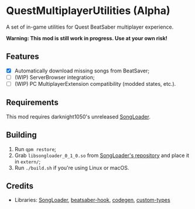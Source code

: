 QuestMultiplayerUtilities (Alpha)
=================================

A set of in-game utilities for Quest BeatSaber multiplayer experience.

**Warning: This mod is still work in progress. Use at your own risk!**

## Features

- [x] Automatically download missing songs from BeatSaver;
- [ ] (WIP) ServerBrowser integration;
- [ ] (WIP) PC MultiplayerExtension compatibility (modded states, etc.).

## Requirements

This mod requires darknight1050's unreleased [SongLoader](https://github.com/darknight1050/SongLoader).

## Building

1. Run `qpm restore`;
2. Grab `libsongloader_0_1_0.so` from [SongLoader's repository](https://github.com/darknight1050/SongLoader/actions) and place it in `extern/`;
3. Run `./build.sh` if you're using Linux or macOS.

## Credits

* Libraries: [SongLoader](https://github.com/darknight1050/SongLoader), [beatsaber-hook](https://github.com/sc2ad/beatsaber-hook), [codegen](https://github.com/sc2ad/BeatSaber-Quest-Codegen), [custom-types](https://github.com/sc2ad/Il2CppQuestTypePatching)
